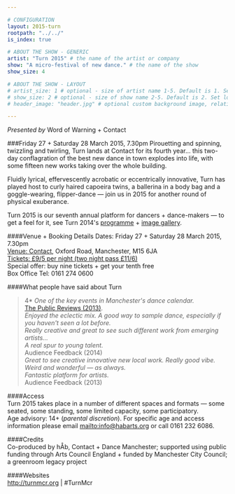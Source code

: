 ```yaml
---

# CONFIGURATION
layout: 2015-turn
rootpath: "../../"
is_index: true

# ABOUT THE SHOW - GENERIC
artist: "Turn 2015" # the name of the artist or company
show: "A micro-festival of new dance." # the name of the show
show_size: 4

# ABOUT THE SHOW - LAYOUT
# artist_size: 1 # optional - size of artist name 1-5. Default is 1. Set longer names to lower values
# show_size: 2 # optional - size of show name 2-5. Default is 2. Set longer names to lower values
# header_image: "header.jpg" # optional custom background image, relative to current page

---
```

*Presented by* Word of Warning + Contact    
         
###Friday 27 + Saturday 28 March 2015, 7.30pm
Pirouetting and spinning, twizzling and twirling, Turn lands at Contact for its fourth year… this two-day conflagration of the best new dance in town explodes into life, with some fifteen new works taking over the whole building.           
                  
Fluidly lyrical, effervescently acrobatic or eccentrically innovative, Turn has played host to curly haired capoeira twins, a ballerina in a body bag and a goggle-wearing, flipper-dance — join us in 2015 for another round of physical exuberance.               
                  
Turn 2015 is our seventh annual platform for dancers + dance-makers — to get a feel for it, see Turn 2014's [programme](/archive/2014-turn) + [image gallery](/galleries/2014-turn).   
                  
####Venue + Booking Details
Dates: Friday 27 + Saturday 28 March 2015, 7.30pm    
[Venue: Contact](http://contactmcr.com/visit/getting-here), Oxford Road, Manchester, M15 6JA    
[Tickets: £9/5 per night (two night pass £11/6)](http://contactmcr.com/turn)               
Special offer: buy nine tickets + get your tenth free    
Box Office Tel: 0161 274 0600                
                  
####What people have said about Turn
>4\* *One of the key events in Manchester's dance calendar.*<br>[The Public Reviews (2013)](http://www.thepublicreviews.com/turn-2013-contact-manchester).         
>*Enjoyed the eclectic mix. A good way to sample dance, especially if you haven't seen a lot before.*<br>*Really creative and great to see such different work from emerging artists…*<br>*A real spur to young talent.*<br>Audience Feedback (2014)            
>*Great to see creative innovative new local work. Really good vibe.*<br>*Weird and wonderful — as always.*<br>*Fantastic platform for artists.*<br>Audience Feedback (2013)             
                  
####Access                 
Turn 2015 takes place in a number of different spaces and formats — some seated, some standing, some limited capacity, some participatory.<br>Age advisory: 14+ (*parental discretion*). For specific age and access information please email <mailto:info@habarts.org> or call 0161 232 6086.               
                          
####Credits         
Co-produced by hÅb, Contact + Dance Manchester; supported using public funding through Arts Council England + funded by Manchester City Council; a greenroom legacy project        
        
####Websites        
<http://turnmcr.org> | #TurnMcr
